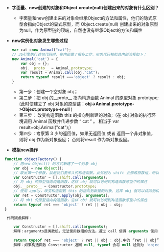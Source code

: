 - **字面量、new创建的对象和Object.create(null)创建出来的对象有什么区别？**

  - 字面量和new创建出来的对象会继承Object的方法和属性，他们的隐式原型会指向Object的显式原型，而 Object.create(null) 创建出来的对象原型为null，作为原型链的顶端，自然也没有继承Object的方法和属性

- **new实例化对象发生哪些过程**

  ```js
  var cat =new Animal("cat");
  // JS引擎执行这句代码时，在内部做了很多工作，用伪代码模拟其内部流程如下：
  new Animal('cat') = {
      var obj = {};
      obj.__proto__ = Animal.prototype;
      var result = Animal.call(obj,"cat");
      return typeof result ==='object' ? result : obj;
  }
  ```

  - 第一步：创建一个空对象 obj； 
  - 第二步：把 obj 的__proto__ 指向构造函数 Animal 的原型对象 prototype;(此时便建立了 obj 对象的原型链：**obj->Animal.prototype->Object.prototype->null** )
  -  第三步： 改变构造函数 this 的指向到新建的对象;（在 obj 对象的执行环境调用 Animal 函数并传递参数 “ cat ” 。 相当于 var result=obj.Animal("cat");）
  -  第四步：考察第 3 步的返回值，如果无返回值 或者 返回一个非对象值，则将 obj 作为新对象返回；
    否则将result 作为新对象返回。

- **模拟new操作**

```js
function objectFactory() {
    // 用new Object() 的方式新建了一个对象 obj
    var obj = new Object();
    // 取出第一个参数，就是我们要传入的构造函数。此外因为 shift 会修改原数组，所以 arguments 会被去除第一个参数
    var Constructor = [].shift.call(arguments);
	// 将 obj 的原型指向构造函数，这样 obj 就可以访问到构造函数原型中的属性
    obj.__proto__ = Constructor.prototype;
	// 使用 apply，改变构造函数 this 的指向到新建的对象，这样 obj 就可以访问到构造函数中的属性
    var ret = Constructor.apply(obj, arguments);
	// 将 obj 的原型指向构造函数，这样 obj 就可以访问到构造函数原型中的属性
    return typeof ret === 'object' ? ret || obj : obj;
}

 代码疑点解释：

	var Constructor = [].shift.call(arguments);
	解释：arguments是类数组，无法使用数组的方法，通过 call 使得 arguments 使用 shift 数组方法；
    
	return typeof ret === 'object' ? ret || obj : obj;中的 “ret || obj”
	解释：如果构造函数 Constructor 返回 null, typeof 会将 null 检测为 'object'，所以再加个与判断，	防止将 ret 为 null 时被返回。

```